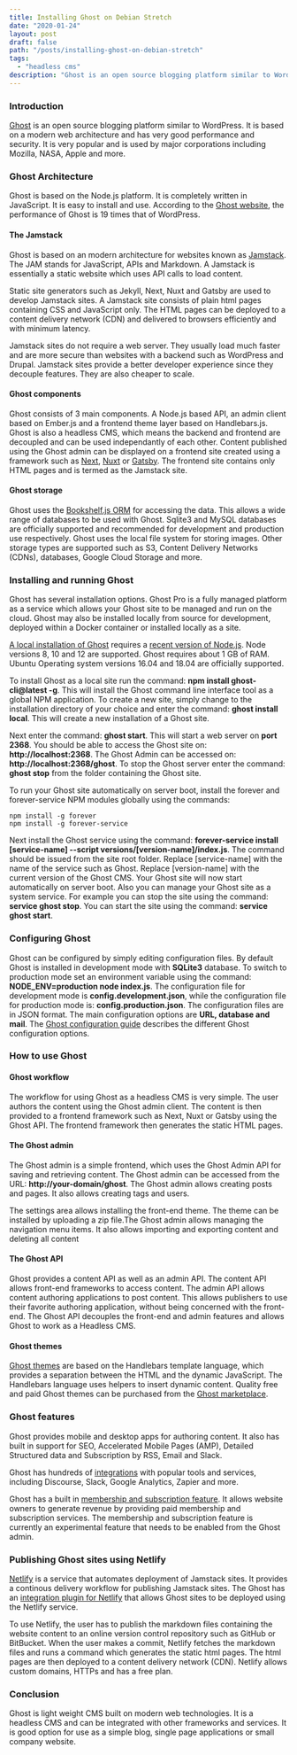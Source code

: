 ```yaml
---
title: Installing Ghost on Debian Stretch
date: "2020-01-24"
layout: post
draft: false
path: "/posts/installing-ghost-on-debian-stretch"
tags:
  - "headless cms"
description: "Ghost is an open source blogging platform similar to WordPress. It is based on a modern web architecture and has very good performance and security. It is very popular and is used by major corporations including Mozilla, NASA, Apple and more."
---
```


### Introduction
[Ghost](https://en.wikipedia.org/wiki/Ghost_(blogging_platform)) is an open source blogging platform similar to WordPress. It is based on a modern web architecture and has very good performance and security. It is very popular and is used by major corporations including Mozilla, NASA, Apple and more.

### Ghost Architecture
Ghost is based on the Node.js platform. It is completely written in JavaScript. It is easy to install and use. According to the [Ghost website](https://ghost.org/), the performance of Ghost is 19 times that of WordPress.

#### The Jamstack
Ghost is based on an modern architecture for websites known as [Jamstack](https://jamstack.org/). The JAM stands for JavaScript, APIs and Markdown. A Jamstack is essentially a static website which uses API calls to load content.

Static site generators such as Jekyll, Next, Nuxt and Gatsby are used to develop Jamstack sites. A Jamstack site consists of plain html pages containing CSS and JavaScript only. The HTML pages can be deployed to a content delivery network (CDN) and delivered to browsers efficiently and with minimum latency.

Jamstack sites do not require a web server. They usually load much faster and are more secure than websites with a backend such as WordPress and Drupal. Jamstack sites provide a better developer experience since they decouple features. They are also cheaper to scale.

#### Ghost components
Ghost consists of 3 main components. A Node.js based API, an admin client based on Ember.js and a frontend theme layer based on Handlebars.js. Ghost is also a headless CMS, which means the backend and frontend are decoupled and can be used independantly of each other. Content published using the Ghost admin can be displayed on a frontend site created using a framework such as [Next](https://nextjs.org/), [Nuxt](https://nuxtjs.org/) or [Gatsby](https://www.gatsbyjs.org/). The frontend site contains only HTML pages and is termed as the Jamstack site.

#### Ghost storage
Ghost uses the [Bookshelf.js ORM](http://bookshelfjs.org/) for accessing the data. This allows a wide range of databases to be used with Ghost. Sqlite3 and MySQL databases are officially supported and recommended for development and production use respectively. Ghost uses the local file system for storing images. Other storage types are supported such as S3, Content Delivery Networks (CDNs), databases, Google Cloud Storage and more.

### Installing and running Ghost
Ghost has several installation options. Ghost Pro is a fully managed platform as a service which allows your Ghost site to be managed and run on the cloud. Ghost may also be installed locally from source for development, deployed within a Docker container or installed locally as a site.

[A local installation of Ghost](https://ghost.org/docs/install/local/) requires a [recent version of Node.js](https://ghost.org/faq/node-versions/). Node versions 8, 10 and 12 are supported. Ghost requires about 1 GB of RAM. Ubuntu Operating system versions 16.04 and 18.04 are officially supported.

To install Ghost as a local site run the command: **npm install ghost-cli@latest -g**. This will install the Ghost command line interface tool as a global NPM application. To create a new site, simply change to the installation directory of your choice and enter the command: **ghost install local**. This will create a new installation of a Ghost site.

Next enter the command: **ghost start**. This will start a web server on **port 2368**. You should be able to access the Ghost site on: **http://localhost:2368**. The Ghost Admin can be accessed on: **http://localhost:2368/ghost**. To stop the Ghost server enter the command: **ghost stop** from the folder containing the Ghost site.

To run your Ghost site automatically on server boot, install the forever and forever-service NPM modules globally using the commands:

```
npm install -g forever
npm install -g forever-service
```

Next install the Ghost service using the command: **forever-service install [service-name] --script versions/[version-name]/index.js**. The command should be issued from the site root folder. Replace [service-name] with the name of the service such as Ghost. Replace [version-name] with the current version of the Ghost CMS. Your Ghost site will now start automatically on server boot. Also you can manage your Ghost site as a system service. For example you can stop the site using the command: **service ghost stop**. You can start the site using the command: **service ghost start**.

### Configuring Ghost
Ghost can be configured by simply editing configuration files. By default Ghost is installed in development mode with **SQLite3** database. To switch to production mode set an environment variable using the command: **NODE_ENV=production node index.js**. The configuration file for development mode is **config.development.json**, while the configuration file for production mode is: **config.production.json**. The configuration files are in JSON format. The main configuration options are **URL, database and mail**. The [Ghost configuration guide](https://ghost.org/docs/concepts/config/) describes the different Ghost configuration options.

### How to use Ghost

#### Ghost workflow
The workflow for using Ghost as a headless CMS is very simple. The user authors the content using the Ghost admin client. The content is then provided to a frontend framework such as Next, Nuxt or Gatsby using the Ghost API. The frontend framework then generates the static HTML pages.

#### The Ghost admin
The Ghost admin is a simple frontend, which uses the Ghost Admin API for saving and retrieving content. The Ghost admin can be accessed from the URL: **http://your-domain/ghost**. The Ghost admin allows creating posts and pages. It also allows creating tags and users.

The settings area allows installing the front-end theme. The theme can be installed by uploading a zip file.The Ghost admin allows managing the navigation menu items. It also allows importing and exporting content and deleting all content

#### The Ghost API
Ghost provides a content API as well as an admin API. The content API allows front-end frameworks to access content. The admin API allows content authoring applications to post content. This allows publishers to use their favorite authoring application, without being concerned with the front-end. The Ghost API decouples the front-end and admin features and allows Ghost to work as a Headless CMS.

#### Ghost themes
[Ghost themes](https://ghost.org/docs/api/v3/handlebars-themes/) are based on the Handlebars template language, which provides a separation between the HTML and the dynamic JavaScript. The Handlebars language uses helpers to insert dynamic content. Quality free and paid Ghost themes can be purchased from the [Ghost marketplace](https://ghost.org/marketplace/).

### Ghost features
Ghost provides mobile and desktop apps for authoring content. It also has built in support for SEO, Accelerated Mobile Pages (AMP), Detailed Structured data and Subscription by RSS, Email and Slack.

Ghost has hundreds of [integrations](https://ghost.org/integrations/) with popular tools and services, including Discourse, Slack, Google Analytics, Zapier and more.

Ghost has a built in [membership and subscription feature](https://ghost.org/members/). It allows website owners to generate revenue by providing paid membership and subscription services. The membership and subscription feature is currently an experimental feature that needs to be enabled from the Ghost admin.

### Publishing Ghost sites using Netlify
[Netlify](https://www.netlify.com/) is a service that automates deployment of Jamstack sites. It provides a continous delivery workflow for publishing Jamstack sites. The Ghost has an [integration plugin for Netlify](https://ghost.org/integrations/netlify/) that allows Ghost sites to be deployed using the Netlify service.

To use Netlify, the user has to publish the markdown files containing the website content to an online version control repository such as GitHub or BitBucket. When the user makes a commit, Netlify fetches the markdown files and runs a command which generates the static html pages. The html pages are then deployed to a content delivery network (CDN). Netlify allows custom domains, HTTPs and has a free plan.

### Conclusion
Ghost is light weight CMS built on modern web technologies. It is a headless CMS and can be integrated with other frameworks and services. It is good option for use as a simple blog, single page applications or small company website.
